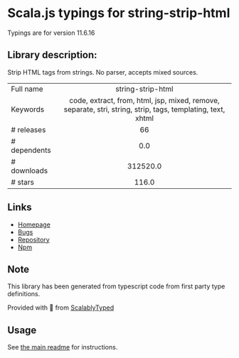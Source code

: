 
# Scala.js typings for string-strip-html

Typings are for version 11.6.16

## Library description:
Strip HTML tags from strings. No parser, accepts mixed sources.

|                    |                 |
| ------------------ | :-------------: |
| Full name          | string-strip-html |
| Keywords           | code, extract, from, html, jsp, mixed, remove, separate, stri, string, strip, tags, templating, text, xhtml |
| # releases         | 66 |
| # dependents       | 0.0 |
| # downloads        | 312520.0 |
| # stars            | 116.0 |

## Links
- [Homepage](https://codsen.com/os/string-strip-html)
- [Bugs](https://github.com/codsen/codsen/issues)
- [Repository](https://github.com/codsen/codsen)
- [Npm](https://www.npmjs.com/package/string-strip-html)
    


## Note
This library has been generated from typescript code from first party type definitions.

Provided with :purple_heart: from [ScalablyTyped](https://github.com/oyvindberg/ScalablyTyped)

## Usage
See [the main readme](../../readme.md) for instructions.


